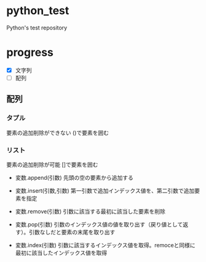 # python_test
Python's test repository

# progress
- [x] 文字列
- [ ] 配列

## 配列
### タプル
要素の追加削除ができない
()で要素を囲む

### リスト
要素の追加削除が可能
[]で要素を囲む
+ 変数.append(引数)
  先頭の空の要素から追加する

+ 変数.insert(引数,引数)
  第一引数で追加インデックス値を、第二引数で追加要素を指定
 
+ 変数.remove(引数) 
  引数に該当する最初に該当した要素を削除
  
+ 変数.pop(引数)
  引数のインデックス値の値を取り出す（戻り値として返す）。引数なしだと要素の末尾を取り出す
  
+ 変数.index(引数)
  引数に該当するインデックス値を取得。remoceと同様に最初に該当したインデックス値を取得
